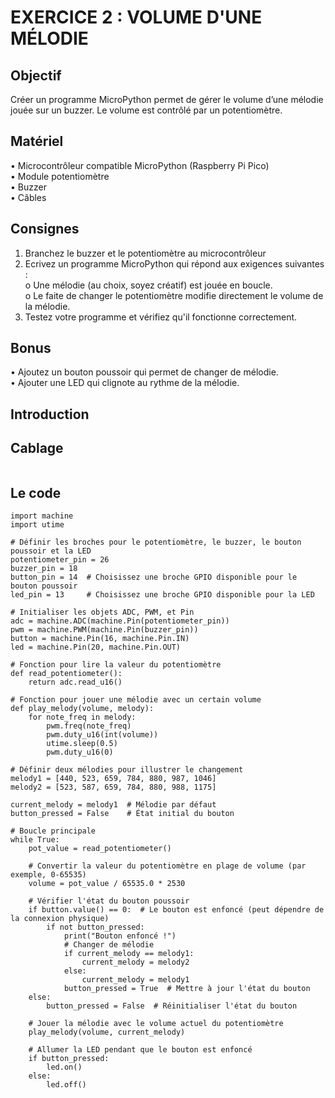 # EXERCICE 2 : VOLUME D'UNE MÉLODIE 
## Objectif
Créer un programme MicroPython permet de gérer le volume d’une mélodie jouée sur un buzzer. Le 
volume est contrôlé par un potentiomètre.
## Matériel
• Microcontrôleur compatible MicroPython (Raspberry Pi Pico) \
• Module potentiomètre \
• Buzzer \
• Câbles 
## Consignes
1. Branchez le buzzer et le potentiomètre au microcontrôleur 
2. Ecrivez un programme MicroPython qui répond aux exigences suivantes :  \
o Une mélodie (au choix, soyez créatif) est jouée en boucle. \
o Le faite de changer le potentiomètre modifie directement le volume de la mélodie. 
3. Testez votre programme et vérifiez qu'il fonctionne correctement.
## Bonus
• Ajoutez un bouton poussoir qui permet de changer de mélodie. \
• Ajouter une LED qui clignote au rythme de la mélodie.
## Introduction

## Cablage
![]()
## Le code
```
import machine
import utime

# Définir les broches pour le potentiomètre, le buzzer, le bouton poussoir et la LED
potentiometer_pin = 26
buzzer_pin = 18
button_pin = 14  # Choisissez une broche GPIO disponible pour le bouton poussoir
led_pin = 13     # Choisissez une broche GPIO disponible pour la LED

# Initialiser les objets ADC, PWM, et Pin
adc = machine.ADC(machine.Pin(potentiometer_pin))
pwm = machine.PWM(machine.Pin(buzzer_pin))
button = machine.Pin(16, machine.Pin.IN)
led = machine.Pin(20, machine.Pin.OUT)

# Fonction pour lire la valeur du potentiomètre
def read_potentiometer():
    return adc.read_u16()

# Fonction pour jouer une mélodie avec un certain volume
def play_melody(volume, melody):
    for note_freq in melody:
        pwm.freq(note_freq)
        pwm.duty_u16(int(volume))
        utime.sleep(0.5)
        pwm.duty_u16(0)

# Définir deux mélodies pour illustrer le changement
melody1 = [440, 523, 659, 784, 880, 987, 1046]
melody2 = [523, 587, 659, 784, 880, 988, 1175]

current_melody = melody1  # Mélodie par défaut
button_pressed = False    # État initial du bouton

# Boucle principale
while True:
    pot_value = read_potentiometer()
    
    # Convertir la valeur du potentiomètre en plage de volume (par exemple, 0-65535)
    volume = pot_value / 65535.0 * 2530
    
    # Vérifier l'état du bouton poussoir
    if button.value() == 0:  # Le bouton est enfoncé (peut dépendre de la connexion physique)
        if not button_pressed:
            print("Bouton enfoncé !")
            # Changer de mélodie
            if current_melody == melody1:
                current_melody = melody2
            else:
                current_melody = melody1
            button_pressed = True  # Mettre à jour l'état du bouton
    else:
        button_pressed = False  # Réinitialiser l'état du bouton
        
    # Jouer la mélodie avec le volume actuel du potentiomètre
    play_melody(volume, current_melody)
    
    # Allumer la LED pendant que le bouton est enfoncé
    if button_pressed:
        led.on()
    else:
        led.off()


```
